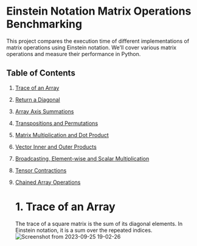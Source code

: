 # Einstein Notation Matrix Operations Benchmarking


This project compares the execution time of different implementations of matrix operations using Einstein notation. We'll cover various matrix operations and measure their performance in Python.

## Table of Contents

1. [Trace of an Array](./trace/README.md)
2. [Return a Diagonal](./diagonal/README.md)
3. [Array Axis Summations](./axis_summations/README.md)
4. [Transpositions and Permutations](./transpositions_permutations/README.md)
5. [Matrix Multiplication and Dot Product](./matrix_multiplication_dot_product/README.md)
6. [Vector Inner and Outer Products](./vector_products/README.md)
7. [Broadcasting, Element-wise and Scalar Multiplication](./broadcasting_multiplication/README.md)
8. [Tensor Contractions](./tensor_contractions/README.md)
9. [Chained Array Operations](./chained_operations/README.md)

   # 1. Trace of an Array
   The trace of a square matrix is the sum of its diagonal elements. In Einstein notation, it is a sum over the repeated indices.
   ![Screenshot from 2023-09-25 19-02-26](https://github.com/tirthbha/23-Homework2G1/assets/143649367/5e003098-5406-4ca7-9e1c-7a7deddf92bf)
